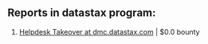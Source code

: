 ## Reports in datastax program:
1. [Helpdesk Takeover at dmc.datastax.com](https://hackerone.com/reports/759454) | $0.0 bounty